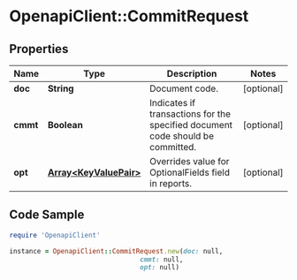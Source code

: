 # OpenapiClient::CommitRequest

## Properties

Name | Type | Description | Notes
------------ | ------------- | ------------- | -------------
**doc** | **String** | Document code. | [optional] 
**cmmt** | **Boolean** | Indicates if transactions for the specified document code should be committed. | [optional] 
**opt** | [**Array&lt;KeyValuePair&gt;**](KeyValuePair.md) | Overrides value for OptionalFields field in reports. | [optional] 

## Code Sample

```ruby
require 'OpenapiClient'

instance = OpenapiClient::CommitRequest.new(doc: null,
                                 cmmt: null,
                                 opt: null)
```


